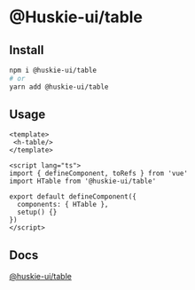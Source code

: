# @Huskie-ui/table

## Install

```bash
npm i @huskie-ui/table
# or
yarn add @huskie-ui/table
```

## Usage

```vue
<template>
 <h-table/>
</template>

<script lang="ts">
import { defineComponent, toRefs } from 'vue'
import HTable from '@huskie-ui/table'

export default defineComponent({
  components: { HTable },
  setup() {}
})
</script>
```

## Docs

[@huskie-ui/table](https://leitingting08.github.io/huskie-ui/components/table.html)

